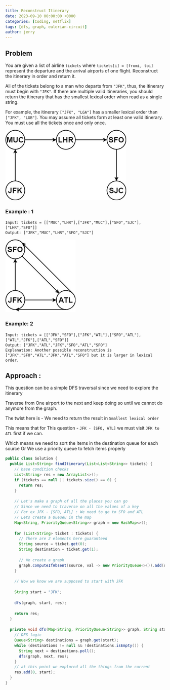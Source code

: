 ```yaml
---
title: Reconstruct Itinerary
date: 2023-09-10 00:00:00 +0000
categories: [Coding, netflix]
tags: [dfs, graph, eulerian-circuit]
author: jerry
---
```


## Problem
You are given a list of airline `tickets` where `tickets[i] = [fromi, toi]` represent the departure and the arrival airports of one flight. Reconstruct the itinerary in order and return it.

All of the tickets belong to a man who departs from `"JFK"`, thus, the itinerary must begin with `"JFK"`. If there are multiple valid itineraries, you should return the itinerary that has the smallest lexical order when read as a single string.

For example, the itinerary `["JFK", "LGA"]` has a smaller lexical order than `["JFK", "LGB"]`.
You may assume all tickets form at least one valid itinerary. You must use all the tickets once and only once.



![itinerary1.png](/assets/img/itinerary1-graph.jpg)
### Example : 1
```textmate
Input: tickets = [["MUC","LHR"],["JFK","MUC"],["SFO","SJC"],["LHR","SFO"]]
Output: ["JFK","MUC","LHR","SFO","SJC"]
```

![itinerary2.png](/assets/img/itinerary2-graph.jpg)
### Example: 2
```textmate
Input: tickets = [["JFK","SFO"],["JFK","ATL"],["SFO","ATL"],["ATL","JFK"],["ATL","SFO"]]
Output: ["JFK","ATL","JFK","SFO","ATL","SFO"]
Explanation: Another possible reconstruction is ["JFK","SFO","ATL","JFK","ATL","SFO"] but it is larger in lexical order.
```

## Approach : 

This question can be a simple DFS traversal since we need to explore the itinerary

Traverse from One airport to the next and keep doing so until we cannot do anymore from the graph.

The twist here is - We need to return the result in `Smallest lexical order`

This means that for This question - `JFK - [SFO, ATL]` we must visit `JFK to ATL` first if we can.

Which means we need to sort the items in the destination queue for each source
Or 
We use a priority queue to fetch items properly


```java
public class Solution {
  public List<String> findItinerary(List<List<String>> tickets) {
    // base condition checks
    List<String> res = new ArrayList<>();
    if (tickets == null || tickets.size() == 0) {
      return res;
    }

    // Let's make a graph of all the places you can go
    // Since we need to traverse on all the values of a key
    // For ex JFK - [SFO, ATL] : We need to go to SFO and ATL
    // Lets create a Queueu in the map
    Map<String, PriorityQueue<String>> graph = new HashMap<>();

    for (List<String> ticket : tickets) {
      // There are 2 elements here guaranteed
      String source = ticket.get(0);
      String destination = ticket.get(1);

      // We create a graph
      graph.computeIfAbsent(source, val -> new PriorityQueue<>()).add(destination);
    }

    // Now we know we are supposed to start with JFK

    String start = "JFK";

    dfs(graph, start, res);

    return res;
  }

  private void dfs(Map<String, PriorityQueue<String>> graph, String start, List<String> res) {
    // DFS logic
    Queue<String> destinations = graph.get(start);
    while (destinations != null && !destinations.isEmpty()) {
      String next = destinations.poll();
      dfs(graph, next, res);
    }
    // at this point we explored all the things from the current
    res.add(0, start);
  }
}
```

